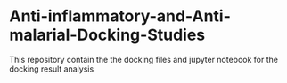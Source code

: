 # Anti-inflammatory-and-Anti-malarial-Docking-Studies
This repository contain the the docking files and jupyter notebook for the docking result analysis
